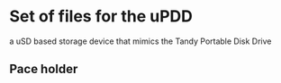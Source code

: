 # Set of files for the uPDD
a uSD based storage device that mimics the Tandy Portable Disk Drive

## Pace holder
